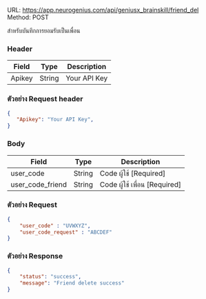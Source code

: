 URL: https://app.neurogenius.com/api/geniusx_brainskill/friend_del <br>
Method: POST <br>

สำหรับบันทึกการยอมรับเป็นเพื่อน

### Header
| Field         | Type          | Description  |
| ------------- |---------------| -------------|
| Apikey        | String        | Your API Key |

### ตัวอย่าง Request header
```json
{
   "Apikey": "Your API Key",
}
```


### Body
| Field                 | Type          | Description             |
| -------------         |---------------| ------------------------|
| user_code             | String        | Code ผู้ใช้ [Required] |
| user_code_friend      | String        | Code ผู้ใช้ เพื่อน [Required] |


### ตัวอย่าง Request
```json
{
    "user_code" : "UVWXYZ",
    "user_code_request" : "ABCDEF"
}
```

### ตัวอย่าง Response
```json
{
    "status": "success",
    "message": "Friend delete success"
}
```
